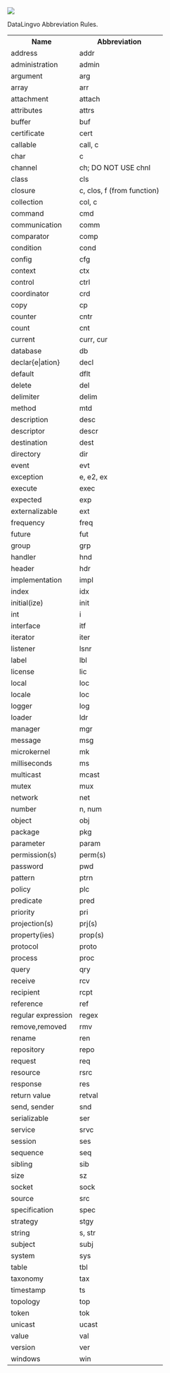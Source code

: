 <img src="http://www.datalingvo.com/images/datalingvo_logo2_40.png">


DataLingvo Abbreviation Rules.

<table>
<tr><th>Name</th><th>Abbreviation</th></tr>
<tr><td>address</td><td>addr</td></tr>
<tr><td>administration</td><td>admin</td></tr>
<tr><td>argument</td><td>arg</td></tr>
<tr><td>array</td><td>arr</td></tr>
<tr><td>attachment</td><td>attach</td></tr>
<tr><td>attributes</td><td>attrs</td></tr>
<tr><td>buffer</td><td> buf</td></tr>
<tr><td>certificate</td><td>cert</td></tr>
<tr><td>callable</td><td>call, c</td></tr>
<tr><td>char</td><td>c</td></tr>
<tr><td>channel</td></td><td>ch; DO NOT USE chnl</td></tr>
<tr><td>class</td><td>cls</td></tr>
<tr><td>closure</td><td>c, clos, f (from function)</td></tr>
<tr><td>collection</td><td>col, c</td></tr>
<tr><td>command</td><td>cmd</td></tr>
<tr><td>communication</td><td>comm</td></tr>
<tr><td>comparator</td><td>comp</td></tr>
<tr><td>condition</td><td>cond</td></tr>
<tr><td>config</td><td>cfg</td></tr>
<tr><td>context</td><td>ctx</td></tr>
<tr><td>control</td><td>ctrl</td></tr>
<tr><td>coordinator</td><td>crd</td></tr>
<tr><td>copy</td><td>cp</td></tr>
<tr><td>counter</td><td>cntr</td></tr>
<tr><td>count</td><td>cnt</td></tr>
<tr><td>current</td><td>curr, cur</td></tr>
<tr><td>database</td><td>db</td></tr>
<tr><td>declar{e|ation}</td><td>decl</td></tr>
<tr><td>default</td><td>dflt</td></tr>
<tr><td>delete</td><td>del</td></tr>
<tr><td>delimiter</td><td>delim</td></tr>
<tr><td>method</td><td>mtd</td></tr>
<tr><td>description</td><td>desc</td></tr>
<tr><td>descriptor</td><td>descr</td></tr>
<tr><td>destination</td><td>dest</td></tr>
<tr><td>directory</td><td>dir</td></tr>
<tr><td>event</td><td>evt</td></tr>
<tr><td>exception</td><td>e, e2, ex</td></tr>
<tr><td>execute</td><td>exec</td></tr>
<tr><td>expected</td><td>exp</td></tr>
<tr><td>externalizable</td><td>ext</td></tr>
<tr><td>frequency</td><td>freq</td></tr>
<tr><td>future</td><td>fut</td></tr>
<tr><td>group</td><td>grp</td></tr>
<tr><td>handler</td><td>hnd</td></tr>
<tr><td>header</td><td>hdr</td></tr>
<tr><td>implementation</td><td>impl</td></tr>
<tr><td>index</td><td>idx</td></tr>
<tr><td>initial(ize)</td><td>init</td></tr>
<tr><td>int</td><td>i</td></tr>
<tr><td>interface</td><td>itf</td></tr>
<tr><td>iterator</td><td>iter</td></tr>
<tr><td>listener</td><td>lsnr</td></tr>
<tr><td>label</td><td>lbl</td></tr>
<tr><td>license</td><td>lic</td></tr>
<tr><td>local</td><td>loc</td></tr>
<tr><td>locale</td><td>loc</td></tr>
<tr><td>logger</td><td>log</td></tr>
<tr><td>loader</td><td>ldr</td></tr>
<tr><td>manager</td><td>mgr</td></tr>
<tr><td>message</td><td>msg</td></tr>
<tr><td>microkernel</td><td>mk</td></tr>
<tr><td>milliseconds</td><td>ms</td></tr>
<tr><td>multicast</td><td>mcast</td></tr>
<tr><td>mutex</td><td>mux</td></tr>
<tr><td>network</td><td>net</td></tr>
<tr><td>number</td><td>n, num</td></tr>
<tr><td>object</td><td>obj</td></tr>
<tr><td>package</td><td>pkg</td></tr>
<tr><td>parameter</td><td>param</td></tr>
<tr><td>permission(s)</td><td>perm(s)</td></tr>
<tr><td>password</td><td>pwd</td></tr>
<tr><td>pattern</td><td>ptrn</td></tr>
<tr><td>policy</td><td>plc</td></tr>
<tr><td>predicate</td><td>pred</td></tr>
<tr><td>priority</td><td>pri</td></tr>
<tr><td>projection(s)</td><td>prj(s)</td></tr>
<tr><td>property(ies)</td><td>prop(s)</td></tr>
<tr><td>protocol</td><td>proto</td></tr>
<tr><td>process</td><td>proc</td></tr>
<tr><td>query</td><td>qry</td></tr>
<tr><td>receive</td><td>rcv</td></tr>
<tr><td>recipient</td><td>rcpt</td></tr>
<tr><td>reference</td><td>ref</td></tr>
<tr><td>regular expression</td><td>regex</td></tr>
<tr><td>remove,removed</td><td>rmv</td></tr>
<tr><td>rename</td><td>ren</td></tr>
<tr><td>repository</td><td>repo</td></tr>
<tr><td>request</td><td>req</td></tr>
<tr><td>resource</td><td>rsrc</td></tr>
<tr><td>response</td><td>res</td></tr>
<tr><td>return value</td><td>retval</td></tr>
<tr><td>send, sender</td><td>snd</td></tr>
<tr><td>serializable</td><td>ser</td></tr>
<tr><td>service</td><td>srvc</td></tr>
<tr><td>session</td><td>ses</td></tr>
<tr><td>sequence</td><td>seq</td></tr>
<tr><td>sibling</td><td>sib</td></tr>
<tr><td>size</td><td>sz</td></tr>
<tr><td>socket</td><td>sock</td></tr>
<tr><td>source</td><td>src</td></tr>
<tr><td>specification</td><td>spec</td></tr>
<tr><td>strategy</td><td>stgy</td></tr>
<tr><td>string</td><td>s, str</td></tr>
<tr><td>subject</td><td>subj</td></tr>
<tr><td>system</td><td>sys</td></tr>
<tr><td>table</td><td>tbl</td></tr>
<tr><td>taxonomy</td><td>tax</td></tr>
<tr><td>timestamp</td><td>ts</td></tr>
<tr><td>topology</td><td>top</td></tr>
<tr><td>token</td><td>tok</td></tr>
<tr><td>unicast</td><td>ucast</td></tr>
<tr><td>value</td><td>val</td></tr>
<tr><td>version</td><td>ver</td></tr>
<tr><td>windows</td><td>win</td></tr>
</table></td></tr>
